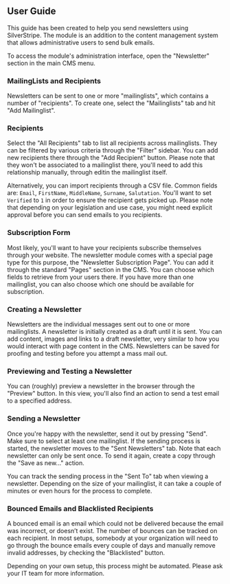 
## User Guide

This guide has been created to help you send newsletters using SilverStripe.
The module is an addition to the content management system
that allows administrative users to send bulk emails.

To access the module's administration interface, open the "Newsletter" section in the main CMS menu.

### MailingLists and Recipients

Newsletters can be sent to one or more "mailinglists", which contains a number of "recipients".
To create one, select the "Mailinglists" tab and hit "Add Mailinglist".

### Recipients

Select the "All Recipients" tab to list all recipients across mailinglists.
They can be filtered by various criteria through the "Filter" sidebar.
You can add new recipients there through the "Add Recipient" button.
Please note that they won't be associated to a mailinglist there,
you'll need to add this relationship manually, through editin the mailinglist itself.

Alternatively, you can import recipients through a CSV file.
Common fields are: `Email`, `FirstName`, `MiddleName`, `Surname`, `Salutation`.
You'll want to set `Verified` to `1` in order to ensure the recipient gets picked up.
Please note that depending on your legislation and use case, you might need explicit approval
before you can send emails to you recipients.

### Subscription Form

Most likely, you'll want to have your recipients subscribe themselves
through your website. The newsletter module comes with a special page type
for this purpose, the "Newsletter Subscription Page". You can add it through
the standard "Pages" section in the CMS. You can choose which
fields to retrieve from your users there.
If you have more than one mailinglist, you can also choose which one should be
available for subscription.

### Creating a Newsletter

Newsletters are the individual messages sent out to one or more mailinglists.
A newsletter is initially created as a draft until it is sent.
You can add content, images and links to a draft newsletter, very similar to how
you would interact with page content in the CMS.
Newsletters can be saved for proofing and testing before you attempt a mass mail out.

### Previewing and Testing a Newsletter

You can (roughly) preview a newsletter in the browser through the "Preview" button.
In this view, you'll also find an action to send a test email to a specified address.

### Sending a Newsletter

Once you're happy with the newsletter, send it out by pressing "Send".
Make sure to select at least one mailinglist.
If the sending process is started, the newsletter moves to the "Sent Newsletters" tab.
Note that each newsletter can only be sent once. To send it again, create a copy
through the "Save as new..." action.

You can track the sending process in the "Sent To" tab when viewing a newsletter.
Depending on the size of your mailinglist, it can take a couple of minutes
or even hours for the process to complete.

### Bounced Emails and Blacklisted Recipients

A bounced email is an email which could not be delivered because the email was incorrect,
or doesn’t exist. The number of bounces can be tracked on each recipient.
In most setups, somebody at your organization will need to go through the bounce emails every couple of days
and manually remove invalid addresses, by checking the "Blacklisted" button.

Depending on your own setup, this process might be automated.
Please ask your IT team for more information.